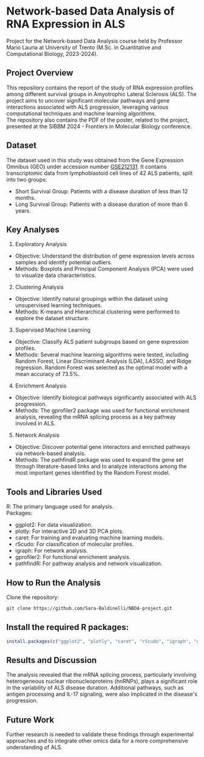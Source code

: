 # Network-based Data Analysis of RNA Expression in ALS
Project for the Network-based Data Analysis course held by Professor Mario Lauria at University of Trento (M.Sc. in Quantitative and Computational Biology, 2023-2024).

## Project Overview
This repository contains the report of the study of RNA expression profiles among different survival groups in Amyotrophic Lateral Sclerosis (ALS). The project aims to uncover significant molecular pathways and gene interactions associated with ALS progression, leveraging various computational techniques and machine learning algorithms. \
The repository also contains the PDF of the poster, related to the project, presented at the SIBBM 2024 - Frontiers in Molecular Biology conference.

## Dataset
The dataset used in this study was obtained from the Gene Expression Omnibus (GEO) under accession number [GSE212131](https://www.ncbi.nlm.nih.gov/geo/query/acc.cgi?acc=GSE212131). It contains transcriptomic data from lymphoblastoid cell lines of 42 ALS patients, split into two groups:
- Short Survival Group: Patients with a disease duration of less than 12 months.
- Long Survival Group: Patients with a disease duration of more than 6 years.

## Key Analyses
1. Exploratory Analysis
- Objective: Understand the distribution of gene expression levels across samples and identify potential outliers.
- Methods: Boxplots and Principal Component Analysis (PCA) were used to visualize data characteristics.
2. Clustering Analysis
- Objective: Identify natural groupings within the dataset using unsupervised learning techniques.
- Methods: K-means and Hierarchical clustering were performed to explore the dataset structure.
3. Supervised Machine Learning
- Objective: Classify ALS patient subgroups based on gene expression profiles.
- Methods: Several machine learning algorithms were tested, including Random Forest, Linear Discriminant Analysis (LDA), LASSO, and Ridge regression. Random Forest was selected as the optimal model with a mean accuracy of 73.5%.
4. Enrichment Analysis
- Objective: Identify biological pathways significantly associated with ALS progression.
- Methods: The gprofiler2 package was used for functional enrichment analysis, revealing the mRNA splicing process as a key pathway involved in ALS.
5. Network Analysis
- Objective: Discover potential gene interactors and enriched pathways via network-based analysis.
- Methods: The pathfindR package was used to expand the gene set through literature-based links and to analyze interactions among the most important genes identified by the Random Forest model.

## Tools and Libraries Used
R: The primary language used for analysis. \
Packages:
- ggplot2: For data visualization.
- plotly: For interactive 2D and 3D PCA plots.
- caret: For training and evaluating machine learning models.
- rScudo: For classification of molecular profiles.
- igraph: For network analysis.
- gprofiler2: For functional enrichment analysis.
- pathfindR: For pathway analysis and network visualization.

## How to Run the Analysis
Clone the repository:
``` bash
git clone https://github.com/Sara-Baldinelli/NBDA-project.git
```
## Install the required R packages:
``` r
install.packages(c("ggplot2", "plotly", "caret", "rScudo", "igraph", "gprofiler2", "pathfindR"))
```
## Results and Discussion
The analysis revealed that the mRNA splicing process, particularly involving heterogeneous nuclear ribonucleoproteins (hnRNPs), plays a significant role in the variability of ALS disease duration. Additional pathways, such as antigen processing and IL-17 signaling, were also implicated in the disease's progression.

## Future Work
Further research is needed to validate these findings through experimental approaches and to integrate other omics data for a more comprehensive understanding of ALS.
